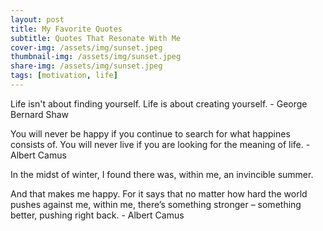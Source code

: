 ```yaml
---
layout: post
title: My Favorite Quotes
subtitle: Quotes That Resonate With Me
cover-img: /assets/img/sunset.jpeg
thumbnail-img: /assets/img/sunset.jpeg
share-img: /assets/img/sunset.jpeg
tags: [motivation, life]
---
```


Life isn't about finding yourself. Life is about creating yourself. - George Bernard Shaw

You will never be happy if you continue to search for what happines consists of. You will never live if you are looking for the meaning of life. - Albert Camus

In the midst of winter, I found there was, within me, an invincible summer.

And that makes me happy. For it says that no matter how hard the world pushes against me, within me, there’s something stronger – something better, pushing right back. - Albert Camus
